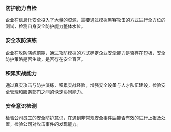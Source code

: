 ### 防护能力自检
企业在信息化安全投入了大量的资源，需要通过模拟黑客攻击的方式进行全方位的测试，检测自身安全防护能力整体水位。

### 安全攻防演练
企业在攻防演练前期，通过攻防模拟的方式确定企业安全能力是否存在短板，安全防护策略是否生效，是否存在安全盲区。

### 积累实战能力
通过真实攻击与防护演练，积累实战经验，增强安全设备与人才队伍建设，检验安全管理和服务部门之间的快速协同能力。

### 安全意识检测
检验公司员工的安全防护意识，在遇到非常规安全事件后能否有效的进行上报及处置，检验公司对攻击事件的发现能力。
